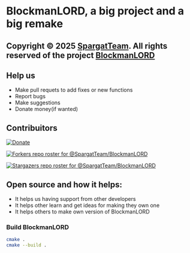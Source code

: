 # BlockmanLORD, a big project and a big remake

## Copyright © 2025 [SpargatTeam](https://github.com/SpargatTeam). All rights reserved of the project [BlockmanLORD](https://github.com/SpargatTeam/BlockmanLORD)

## Help us

- Make pull requets to add fixes or new functions
- Report bugs
- Make suggestions
- Donate money(if wanted)

## Contribuitors

[![Donate](https://img.shields.io/badge/Support-Patreon-orange.svg)](https://patreon.com/Spargat)

[![Forkers repo roster for @SpargatTeam/BlockmanLORD](https://reporoster.com/forks/SpargatTeam/BlockmanLORD)](https://github.com/SpargatTeam/BlockmanLORD/network/members)

[![Stargazers repo roster for @SpargatTeam/BlockmanLORD](https://reporoster.com/stars/SpargatTeam/BlockmanLORD)](https://github.com/SpargatTeam/BlockmanLORD/stargazers)

## Open source and how it helps: 

- It helps us having support from other developers 
- It helps other learn and get ideas for making they own one 
- It helps others to make own version of BlockmanLORD

### Build BlockmanLORD 

```bash
cmake .
cmake --build .
```